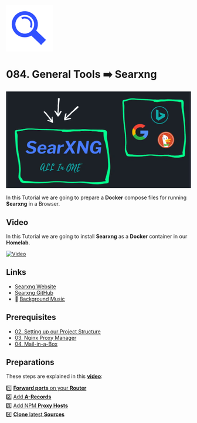 ![Searxng](_assets/images/searxng.png)
# 084. General Tools ➡️ Searxng

![Searxng Banner](_assets/images/searxng-banner.png)

In this Tutorial we are going to prepare a **Docker** compose files for running **Searxng** in a Browser.

## Video

In this Tutorial we are going to install **Searxng** as a **Docker** container in our **Homelab**.

[![Video](_assets/images/searxng-video.png)](https://youtu.be/XXXXXXXXXXXXXXXX)

## Links

- [Searxng Website](https://docs.searxng.org)
- [Searxng GitHub](https://github.com/searxng/searxng)
- 🎺 [Background Music](https://freesound.org/people/XXXXXXXXXXXXXXX)

## Prerequisites

- [02. Setting up our Project Structure](../../02_setting_up_our_project_structure/README.md)
- [03. Nginx Proxy Manager](../../03_nginx_proxy_manager/README.md)
- [04. Mail-in-a-Box](../../04_mail_in_a_box/README.md)

## Preparations

These steps are explained in this **[video](https://youtu.be/8UoNDwNV4R8)**:

1️⃣ [**Forward ports** on your **Router**](../05_databases/README.md#forward-ports-router) \
2️⃣ [Add **A-Records**](../05_databases/README.md#add-a-record) \
3️⃣ [Add NPM **Proxy Hosts**](../05_databases/README.md#npm-proxy-host) \
4️⃣ [**Clone** latest **Sources**](../05_databases/README.md#latest-sources)
